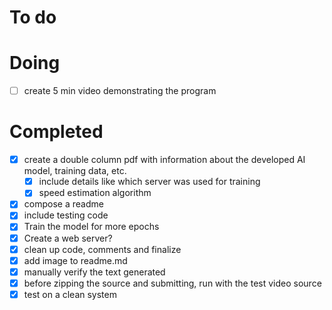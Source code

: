 # To do

# Doing
- [ ] create 5 min video demonstrating the program

# Completed
- [x] create a double column pdf with information about the developed AI model, training data, etc.
    - [x] include details like which server was used for training 
    - [x] speed estimation algorithm 
- [x] compose a readme
- [x] include testing code
- [x] Train the model for more epochs  
- [x] Create a web server? 
- [x] clean up code, comments and finalize
- [x] add image to readme.md
- [x] manually verify the text generated
- [x] before zipping the source and submitting, run with the test video source
- [x] test on a clean system